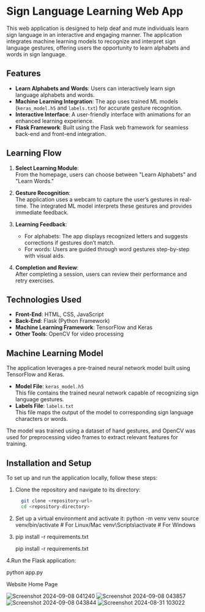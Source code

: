 # Sign Language Learning Web App

This web application is designed to help deaf and mute individuals learn sign language in an interactive and engaging manner. The application integrates machine learning models to recognize and interpret sign language gestures, offering users the opportunity to learn alphabets and words in sign language.

## Features
- **Learn Alphabets and Words**: Users can interactively learn sign language alphabets and words.
- **Machine Learning Integration**: The app uses trained ML models (`keras_model.h5` and `labels.txt`) for accurate gesture recognition.
- **Interactive Interface**: A user-friendly interface with animations for an enhanced learning experience.
- **Flask Framework**: Built using the Flask web framework for seamless back-end and front-end integration.

## Learning Flow
1. **Select Learning Module**:  
   From the homepage, users can choose between "Learn Alphabets" and "Learn Words."

2. **Gesture Recognition**:  
   The application uses a webcam to capture the user’s gestures in real-time. The integrated ML model interprets these gestures and provides immediate feedback.

3. **Learning Feedback**:  
   - For alphabets: The app displays recognized letters and suggests corrections if gestures don’t match.
   - For words: Users are guided through word gestures step-by-step with visual aids.

4. **Completion and Review**:  
   After completing a session, users can review their performance and retry exercises.

## Technologies Used
- **Front-End**: HTML, CSS, JavaScript
- **Back-End**: Flask (Python Framework)
- **Machine Learning Framework**: TensorFlow and Keras
- **Other Tools**: OpenCV for video processing

## Machine Learning Model
The application leverages a pre-trained neural network model built using TensorFlow and Keras.  
- **Model File**: `keras_model.h5`  
  This file contains the trained neural network capable of recognizing sign language gestures.  
- **Labels File**: `labels.txt`  
  This file maps the output of the model to corresponding sign language characters or words.  

The model was trained using a dataset of hand gestures, and OpenCV was used for preprocessing video frames to extract relevant features for training.

## Installation and Setup
To set up and run the application locally, follow these steps:

1. Clone the repository and navigate to its directory:
   ```bash
     git clone <repository-url>
     cd <repository-directory>
2. Set up a virtual environment and activate it:
    python -m venv venv
    source venv/bin/activate    # For Linux/Mac
    venv\Scripts\activate       # For Windows
3. pip install -r requirements.txt

   pip install -r requirements.txt
   
4.Run the Flask application:
 
  python app.py


Website Home Page

![Screenshot 2024-09-08 041240](https://github.com/user-attachments/assets/3f6b1e7c-87ad-4800-abed-a5d3b419cb83)
![Screenshot 2024-09-08 043857](https://github.com/user-attachments/assets/7896bbfe-dce2-46eb-9696-3016ad245fb3)
![Screenshot 2024-09-08 043844](https://github.com/user-attachments/assets/78a68547-e1db-4752-b5ad-cf5ae690cab7)
![Screenshot 2024-08-31 103022](https://github.com/user-attachments/assets/f4684c1d-79b5-46b2-8813-dc36d36d5fa6)
